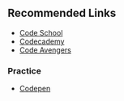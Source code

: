 ## Recommended Links

- [Code School](https://www.codeschool.com/paths/html-css)
- [Codecademy](https://www.codecademy.com/learn/web)
- [Code Avengers](https://www.codeavengers.com/profile#html-css)

### Practice
- [Codepen](http://codepen.io/)

